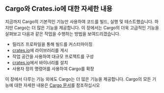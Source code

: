 ## Cargo와 Crates.io에 대한 자세한 내용

지금까지 Cargo의 기본적인 기능만 사용하여 코드를 빌드, 실행 및 테스트했습니다. 하지만 Cargo는 더 많은 기능을 제공합니다. 이 장에서는 Cargo의 더욱 고급적인 기능을 살펴보고 다음과 같은 작업을 수행하는 방법을 보여드리겠습니다.

* 릴리즈 프로파일을 통해 빌드를 커스터마이징
* [crates.io](https://crates.io/)에 라이브러리를 게시<!-- ignore -->
* 작업 공간을 사용하여 대규모 프로젝트를 구성
* [crates.io](https://crates.io/)에서 바이너리를 설치<!-- ignore -->
* 사용자 정의 명령어를 사용하여 Cargo를 확장

이 장에서 다루는 기능 외에도 Cargo는 더 많은 기능을 제공합니다. Cargo의 모든 기능에 대한 자세한 내용은 [Cargo 문서](https://doc.rust-lang.org/cargo/)를 참조하십시오